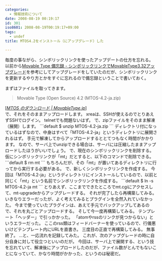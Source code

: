 ```yaml
---
categories:
  - 情報技術について
date: 2008-08-19 00:19:17
id: 301
iso8601: 2008-08-19T00:19:17+09:00
tags:
  - undef
title: MTOS4.2をインストール（にアップグレード）した

---
```


毎度の事ながら、シンボリックリンクを使ったアップデートの仕方を忘れる。
以前から<a href="http://bizcaz.com/archives/2006/09/02-030814.php" target="_blank">Movable Type 備忘録 - シンボリックリンクでMovableType3.32アップグレード</a>を参考にしてアップグレードをしていたのだが、シンボリックリンクを更新するやり方とかをすぐに忘れるので備忘録ということで書いておく。


まずはファイルを取ってきます。
<blockquote cite="http://www.movabletype.jp/opensource/getting-the-source.html" title="MTOS のダウンロード | MovableType.jp" class="blockquote"><p>Movable Type (Open Source) 4.2 (MTOS-4.2-ja.zip)</p></blockquote><div class="cite">[<cite><a href="http://www.movabletype.jp/opensource/getting-the-source.html">MTOS のダウンロード | MovableType.jp</a></cite>]</div>
で、それをそのままアップロードします。
xreaは、SSHが使えるのでとりあえずSSHでログイン。
telnetでも問題ないはず。
で、zipファイルをそのまま解凍（展開）します。
```default
&#36; unzip MTOS-4.2-ja.zip
```
ディレクトリ付になっているはずなので、中身はすべて「MTOS-4.2-ja」というディレクトリに展開されるはず。
手元で解凍してからアップロードするととてつもなく時間がかかります。
なので、サーバ上でunzipできる場合は、サーバには圧縮したままアップロードしたほうがいいでしょう。
で、現在のシンボリックリンクを削除する。
仮にシンボリックリンクが「mt」だとすると、以下のコマンドで削除できる。
```default
&#36; rm mt
```
もちろんだが、その「mt」が置いてあるディレクトリに行ってから実行する必要がある。
で、新しくシンボリックリンクを作成する。
今回は「MTOS-4.2-ja」というディレクトリにインストールしているので、以前と同じく「mt」という名前でシンボリックリンクを作成する。
```default
&#36; ln -s MTOS-4.2-ja mt
```
とりあえず、ここまでできたところでmt.cgiにアクセスして、mt-upgradeからアップグレードする。
それが完了したら再構築してみる。
いきなりエラーだったが、よく考えてみるとプラグインを全然入れていなかった。
今まで使っていたプラグインは、あえて手元でバックアップしてあるので、それを丸ごとアップロードする。
そして今一度再構築してみる。
テンプレート「ヘッダー」で引っかかった。
「atomやrssのリンクが見つからない」というエラーだった。
ここのrss類はフィードバーナーを使っているので、行儀悪いけどテンプレート内にURLを直書き。
三度目の正直で再構築してみる。
無事終了。
&#133;と、一応流れを記録してみた。
これが、次のアップグレードの時に自分自身に対して役立つといいのだが。
今回は、サーバ上で展開する、という技を忘れていて、解凍後にアップロードしたのだが、ファイル数がとんでもないことになっていて、かなり時間がかかった、というのは秘密だ。
    	